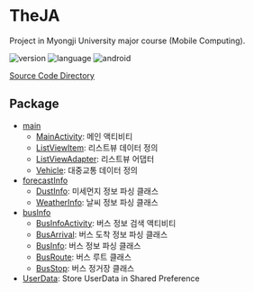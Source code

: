 TheJA
===
Project in Myongji University major course (Mobile Computing).

![version](https://img.shields.io/badge/Version-1.6.0-green.svg)
![language](https://img.shields.io/badge/Language-Java-Orange.svg)
![android](https://img.shields.io/badge/android-application-Blue.svg)

[Source Code Directory](/app/src/main/java/com/example/theja)

Package
---

- [main](app\src\main\java\com\example\theja\main)
    - [MainActivity](app\src\main\java\com\example\theja\main\MainActivity.java): 메인 액티비티
    - [ListViewItem](app\src\main\java\com\example\theja\main\ListViewItem.java): 리스트뷰 데이터 정의
    - [ListViewAdapter](app\src\main\java\com\example\theja\main\ListViewAdapter.java): 리스트뷰 어댑터
    - [Vehicle](app\src\main\java\com\example\theja\main\Vehicle.java): 대중교통 데이터 정의
- [forecastInfo](app\src\main\java\com\example\theja\forecastInfo)
    - [DustInfo](app\src\main\java\com\example\theja\forecastInfo\DustInfo.java): 미세먼지 정보 파싱 클래스
    - [WeatherInfo](app\src\main\java\com\example\theja\forecastInfo\WeatherInfo.java): 날씨 정보 파싱 클래스
- [busInfo](app\src\main\java\com\example\theja\busInfo)
    - [BusInfoActivity](app\src\main\java\com\example\theja\busInfo\BusInfoActivity.java): 버스 정보 검색 액티비티
    - [BusArrival](app\src\main\java\com\example\theja\busInfo\BusArrival.java): 버스 도착 정보 파싱 클래스
    - [BusInfo](app\src\main\java\com\example\theja\busInfo\BusInfo.java): 버스 정보 파싱 클래스
    - [BusRoute](app\src\main\java\com\example\theja\busInfo\BusRoute.java): 버스 루트 클래스
    - [BusStop](app\src\main\java\com\example\theja\busInfo\BusStop.java): 버스 정거장 클래스
- [UserData](app\src\main\java\com\example\theja\UserData.java): Store UserData in Shared Preference